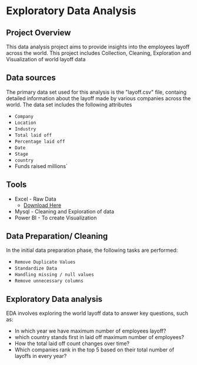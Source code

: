 # Exploratory Data Analysis
## Project Overview
This data analysis project aims to provide insights into the employees layoff across the world. This project includes Collection, Cleaning, Exploration and Visualization of world layoff data 
## Data sources
The primary data set used for this analysis is the "layoff.csv" file, containg detailed information about the layoff made by various companies across the world. The data set includes the following attributes
- `Company`
- `Location`
- `Industry`
- `Total laid off`
- `Percentage laid off`
- `Date`
- `Stage`
- `country`
- Funds raised millions`

## Tools
- Excel - Raw Data
  -  [Download Here](https://www.kaggle.com/datasets/swaptr/layoffs-2022)
- Mysql - Cleaning and Exploration of data
- Power BI - To create Visualization
## Data Preparation/ Cleaning
In the initial data preparation phase, the following tasks are performed:
- `Remove Duplicate Values`
- `Standardize Data`
- `Handling missing / null values`
- `Remove unnecessary columns`
## Exploratory Data analysis
EDA involves exploring the world layoff data to answer key questions, such as:
- In which year we have maximum number of employees layoff?
- which country stands first in laid off maximum number of employees?
- How the total laid off count changes over time?
- Which companies rank in the top 5 based on their total number of layoffs in every year?
